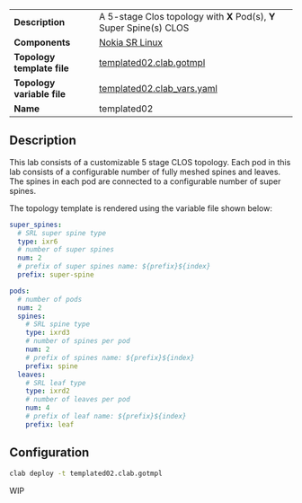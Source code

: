 |                               |                                                                      |
| ----------------------------- | -------------------------------------------------------------------- |
| **Description**               | A 5-stage Clos topology with **X** Pod(s), **Y** Super Spine(s) CLOS  |
| **Components**                | [Nokia SR Linux][srl]                                                |
| **Topology template file**    | [templated02.clab.gotmpl][topofile]                                  |
| **Topology variable file**    | [templated02.clab_vars.yaml][topovarfile]                          |
| **Name**                      | templated02                                                          |

## Description

This lab consists of a customizable 5 stage CLOS topology.
Each pod in this lab consists of a configurable number of fully meshed spines and leaves.
The spines in each pod are connected to a configurable number of super spines.

The topology template is rendered using the variable file shown below:

```yaml
super_spines:
  # SRL super spine type
  type: ixr6
  # number of super spines
  num: 2
  # prefix of super spines name: ${prefix}${index}
  prefix: super-spine

pods:
  # number of pods
  num: 2
  spines:
    # SRL spine type
    type: ixrd3
    # number of spines per pod
    num: 2
    # prefix of spines name: ${prefix}${index}
    prefix: spine
  leaves:
    # SRL leaf type
    type: ixrd2
    # number of leaves per pod
    num: 4
    # prefix of leaf name: ${prefix}${index}
    prefix: leaf

```

<!-- <div class="mxgraph" style="max-width:100%;border:1px solid transparent;margin:0 auto; display:block;" data-mxgraph="{&quot;page&quot;:7,&quot;zoom&quot;:1.5,&quot;highlight&quot;:&quot;#0000ff&quot;,&quot;nav&quot;:true,&quot;check-visible-state&quot;:true,&quot;resize&quot;:true,&quot;url&quot;:&quot;https://raw.githubusercontent.com/srl-labs/containerlab/diagrams/srl02.drawio&quot;}"></div> -->

## Configuration

```bash
clab deploy -t templated02.clab.gotmpl
```


WIP

[srl]: https://www.nokia.com/networks/products/service-router-linux-NOS/
[topofile]: https://github.com/srl-labs/containerlab/tree/master/lab-examples/templated01/templated01.clab.gotmpl
[topovarfile]: https://github.com/srl-labs/containerlab/tree/master/lab-examples/templated01/templated01.clab_vars.yaml

[^1]: Resource requirements are provisional. Consult with SR Linux Software Installation guide for additional information.

<script type="text/javascript" src="https://cdn.jsdelivr.net/gh/hellt/drawio-js@main/embed2.js" async></script>
